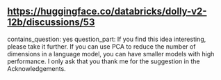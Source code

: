 ## https://huggingface.co/databricks/dolly-v2-12b/discussions/53

contains_question: yes
question_part: If you find this idea interesting, please take it further. If you can use PCA to reduce the number of dimensions in a language model, you can have smaller models with high performance. I only ask that you thank me for the suggestion in the Acknowledgements.